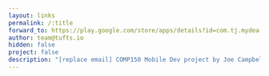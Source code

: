 ```yaml
---
layout: links
permalink: /:title
forward_to: https://play.google.com/store/apps/details?id=com.tj.mydea
author: team@tufts.io
hidden: false
project: false
description: "[replace email] COMP150 Mobile Dev project by Joe Campbell and Tommy Tang. Source: https://github.com/jcamp1095/MyDea"
---
```

